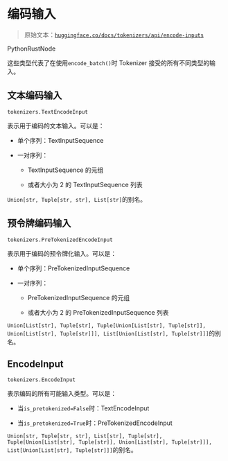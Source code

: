 # 编码输入

> 原始文本：[`huggingface.co/docs/tokenizers/api/encode-inputs`](https://huggingface.co/docs/tokenizers/api/encode-inputs)

PythonRustNode

这些类型代表了在使用`encode_batch()`时 Tokenizer 接受的所有不同类型的输入。

## 文本编码输入

`tokenizers.TextEncodeInput`

表示用于编码的文本输入。可以是：

+   单个序列：TextInputSequence

+   一对序列：

    +   TextInputSequence 的元组

    +   或者大小为 2 的 TextInputSequence 列表

`Union[str, Tuple[str, str], List[str]`的别名。

## 预令牌编码输入

`tokenizers.PreTokenizedEncodeInput`

表示用于编码的预令牌化输入。可以是：

+   单个序列：PreTokenizedInputSequence

+   一对序列：

    +   PreTokenizedInputSequence 的元组

    +   或者大小为 2 的 PreTokenizedInputSequence 列表

`Union[List[str], Tuple[str], Tuple[Union[List[str], Tuple[str]], Union[List[str], Tuple[str]]], List[Union[List[str], Tuple[str]]]`的别名。

## EncodeInput

`tokenizers.EncodeInput`

表示编码的所有可能输入类型。可以是：

+   当`is_pretokenized=False`时：TextEncodeInput

+   当`is_pretokenized=True`时：PreTokenizedEncodeInput

`Union[str, Tuple[str, str], List[str], Tuple[str], Tuple[Union[List[str], Tuple[str]], Union[List[str], Tuple[str]]], List[Union[List[str], Tuple[str]]]`的别名。
